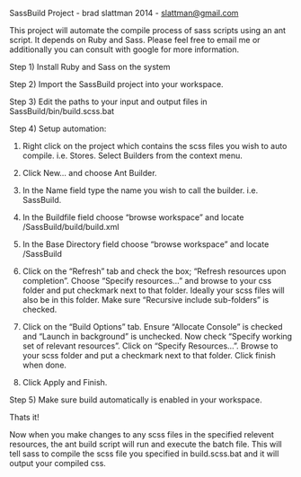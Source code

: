 SassBuild Project - brad slattman 2014 - slattman@gmail.com

This project will automate the compile process of sass scripts using an ant script. It depends on Ruby and Sass.
Please feel free to email me or additionally you can consult with google for more information.

Step 1)
Install Ruby and Sass on the system

Step 2)
Import the SassBuild project into your workspace.

Step 3)
Edit the paths to your input and output files in SassBuild/bin/build.scss.bat

Step 4)
Setup automation:

1) Right click on the project which contains the scss files you wish to auto compile. i.e. Stores. Select Builders from the context menu.
	
2) Click New… and choose Ant Builder.

3) In the Name field type the name you wish to call the builder. i.e. SassBuild.

4) In the Buildfile field choose “browse workspace” and locate /SassBuild/build/build.xml

5) In the Base Directory field choose “browse workspace” and locate /SassBuild

6) Click on the “Refresh” tab and check the box; “Refresh resources upon completion”. Choose “Specify resources…” and browse to your css folder and put checkmark next to that folder. Ideally your scss files will also be in this folder. Make sure “Recursive include sub-folders” is checked.

7) Click on the “Build Options” tab. Ensure “Allocate Console” is checked and “Launch in background” is unchecked. Now check “Specify working set of relevant resources”. Click on “Specify Resources…”. Browse to your scss folder and put a checkmark next to that folder. Click finish when done.

8) Click Apply and Finish.

Step 5)
Make sure build automatically is enabled in your workspace.


Thats it!

Now when you make changes to any scss files in the specified relevent resources, the ant build script will run and execute the batch file. This will tell sass to compile the scss file you specified in build.scss.bat and it will output your compiled css.



